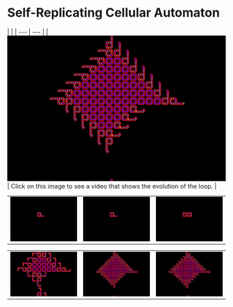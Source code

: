 # Self-Replicating Cellular Automaton




| |
| --- | --- |
| [![Watch the video](https://github.com/AndreiSerbanescu/Self-replicating-cellular-automaton/blob/master/images/loop.jpeg)](https://youtu.be/0AbS0XiSx0Q)    |  Click on this image to see a video
that shows the evolution of the loop.   |




|  |  |  |
|---|---| ---|
|![Screenshot5](https://github.com/AndreiSerbanescu/Self-replicating-cellular-automaton/blob/master/screenshots/screenshot0016.jpg) |  ![Screenshot3](https://github.com/AndreiSerbanescu/Self-replicating-cellular-automaton/blob/master/screenshots/screenshot0016.jpg)|  ![Screenshot2](https://github.com/AndreiSerbanescu/Self-replicating-cellular-automaton/blob/master/screenshots/screenshot0130.jpg)|


|  |  |  |
|---|---| ---|
|![Screenshot5](https://github.com/AndreiSerbanescu/Self-replicating-cellular-automaton/blob/master/screenshots/screenshot0808.jpg) |  ![Screenshot3](https://github.com/AndreiSerbanescu/Self-replicating-cellular-automaton/blob/master/screenshots/loop0265.jpg)|  ![Screenshot2](https://github.com/AndreiSerbanescu/Self-replicating-cellular-automaton/blob/master/screenshots/loop0269.jpg)|
